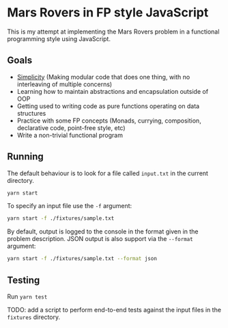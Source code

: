 # Mars Rovers in FP style JavaScript

This is my attempt at implementing the Mars Rovers problem in a functional programming style using JavaScript.

## Goals

- [Simplicity](https://www.infoq.com/presentations/Simple-Made-Easy) (Making modular code that does one thing, with no interleaving of multiple concerns)
- Learning how to maintain abstractions and encapsulation outside of OOP
- Getting used to writing code as pure functions operating on data structures
- Practice with some FP concepts (Monads, currying, composition, declarative code, point-free style, etc)
- Write a non-trivial functional program

## Running

The default behaviour is to look for a file called `input.txt` in the current directory.

```bash
yarn start
```

To specify an input file use the `-f` argument:

```bash
yarn start -f ./fixtures/sample.txt
```

By default, output is logged to the console in the format given in the problem description. JSON output is also support via the `--format` argument:

```bash
yarn start -f ./fixtures/sample.txt --format json
```

## Testing

Run `yarn test`

TODO: add a script to perform end-to-end tests against the input files in the `fixtures` directory.
